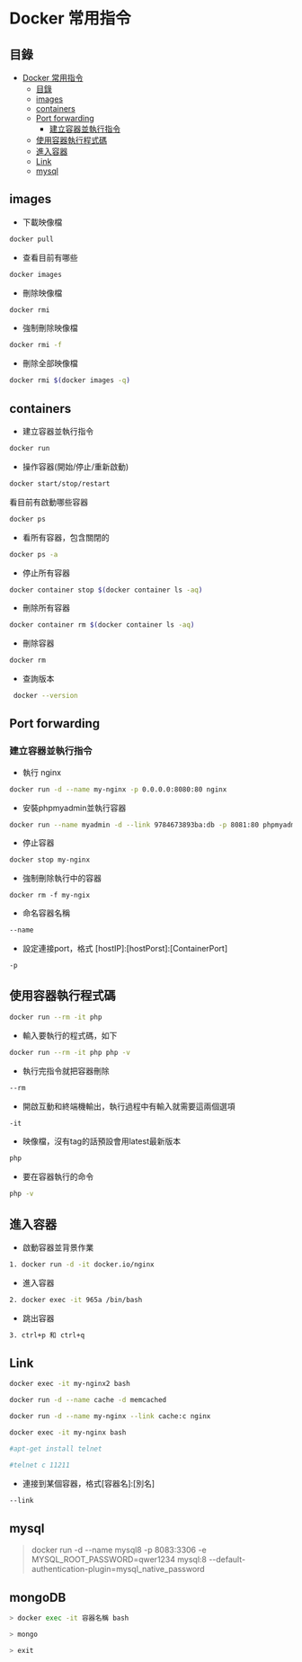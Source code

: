 # Docker 常用指令

## 目錄

- [Docker 常用指令](#docker-常用指令)
  - [目錄](#目錄)
  - [images](#images)
  - [containers](#containers)
  - [Port forwarding](#port-forwarding)
    - [建立容器並執行指令](#建立容器並執行指令)
  - [使用容器執行程式碼](#使用容器執行程式碼)
  - [進入容器](#進入容器)
  - [Link](#link)
  - [mysql](#mysql)

## images

- 下載映像檔

```bash
docker pull
```

- 查看目前有哪些

```bash
docker images
```

- 刪除映像檔

```bash
docker rmi
```

- 強制刪除映像檔

```bash
docker rmi -f
```

- 刪除全部映像檔

```bash
docker rmi $(docker images -q)
```

## containers

- 建立容器並執行指令

```bash
docker run
```

- 操作容器(開始/停止/重新啟動)

```bash
docker start/stop/restart
```

看目前有啟動哪些容器

```bash
docker ps
```

- 看所有容器，包含關閉的

```bash
docker ps -a
```

- 停止所有容器

```bash
docker container stop $(docker container ls -aq)
```

- 刪除所有容器

```bash
docker container rm $(docker container ls -aq)
```

- 刪除容器

```bash
docker rm
```

- 查詢版本

```bash
 docker --version
```

## Port forwarding

### 建立容器並執行指令

- 執行 nginx

```bash
docker run -d --name my-nginx -p 0.0.0.0:8080:80 nginx
```

- 安裝phpmyadmin並執行容器

``` bash
docker run --name myadmin -d --link 9784673893ba:db -p 8081:80 phpmyadmin
```

- 停止容器

```bash
docker stop my-nginx
```

- 強制刪除執行中的容器

```linux
docker rm -f my-ngix
```

- 命名容器名稱

```bash
--name
```

- 設定連接port，格式 [hostIP]:[hostPorst]:[ContainerPort]

```bash
-p
```

## 使用容器執行程式碼

```bash
docker run --rm -it php
```

- 輸入要執行的程式碼，如下

```bash
docker run --rm -it php php -v
```

- 執行完指令就把容器刪除

```bash
--rm
```

- 開啟互動和終端機輸出，執行過程中有輸入就需要這兩個選項

```bash
-it
```

- 映像檔，沒有tag的話預設會用latest最新版本

```bash
php
```

- 要在容器執行的命令

```bash
php -v
```

## 進入容器

- 啟動容器並背景作業

```bash
1. docker run -d -it docker.io/nginx
```

- 進入容器

```bash
2. docker exec -it 965a /bin/bash
```

- 跳出容器

```bash
3. ctrl+p 和 ctrl+q
```

## Link

```bash
docker exec -it my-nginx2 bash
```

```bash
docker run -d --name cache -d memcached
```

```bash
docker run -d --name my-nginx --link cache:c nginx
```

```bash
docker exec -it my-nginx bash
```

```bash
#apt-get install telnet
```

```bash
#telnet c 11211
```

- 連接到某個容器，格式[容器名]:[別名]

```bash
--link
```

## mysql

> docker run -d --name mysql8 -p 8083:3306 -e MYSQL_ROOT_PASSWORD=qwer1234 mysql:8 --default-authentication-plugin=mysql_native_password

## mongoDB
```bash
> docker exec -it 容器名稱 bash
```

```bash
> mongo
```

```bash
> exit
```